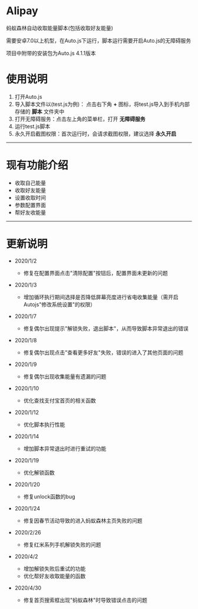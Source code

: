 # Alipay
蚂蚁森林自动收取能量脚本(包括收取好友能量)

需要安卓7.0以上机型，在Auto.js下运行，脚本运行需要开启Auto.js的无障碍服务

项目中附带的安装包为Auto.js 4.1.1版本
# 使用说明
1. 打开Auto.js
2. 导入脚本文件以(test.js为例)：
点击右下角 **+** 图标，将test.js导入到手机内部存储的 **脚本** 文件夹中
3. 打开无障碍服务：点击左上角的菜单栏，打开 **无障碍服务**
4. 运行test.js脚本
5. 永久开启截图权限：首次运行时，会请求截图权限，建议选择 **永久开启**
---
# 现有功能介绍
- 收取自己能量
- 收取好友能量
- 设置收取时间
- 参数配置界面
- 帮好友收能量
---
# 更新说明
- 2020/1/2 
    - 修复在配置界面点击"清除配置"按钮后，配置界面未更新的问题

- 2020/1/3
    - 增加循环执行期间选择是否降低屏幕亮度进行省电收集能量（需开启Autojs"修改系统设置"的权限）

- 2020/1/7
    - 修复偶尔出现提示"解锁失败，退出脚本"，从而导致脚本异常退出的错误

- 2020/1/8
    - 修复偶尔出现点击"查看更多好友"失败，错误的进入了其他页面的问题

- 2020/1/9
    - 修复偶尔出现收集能量有遗漏的问题

- 2020/1/10
    - 优化查找支付宝首页的相关函数

- 2020/1/12
    - 优化脚本执行性能

- 2020/1/14
    - 增加脚本异常退出时进行重试的功能

- 2020/1/19
    - 优化解锁函数
    
- 2020/1/20
    - 修复unlock函数的bug

- 2020/1/24
    - 修复因春节活动导致的进入蚂蚁森林主页失败的问题

- 2020/2/26
    - 修复红米系列手机解锁失败的问题

- 2020/4/2
    - 增加解锁失败后重试的功能
    - 优化帮好友收取能量的函数

- 2020/4/30
    - 修复首页搜索框出现"蚂蚁森林"时导致错误点击的问题